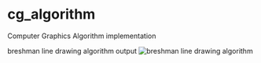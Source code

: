 # cg_algorithm
Computer Graphics Algorithm implementation

breshman line drawing algorithm output
![breshman line drawing algorithm](https://user-images.githubusercontent.com/51238714/132848637-70e8e456-22f6-48c3-a66f-92817a4b200b.png)
